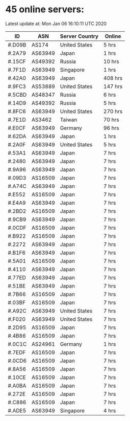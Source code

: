 # 45 online servers:

Latest update at: Mon Jan 06 16:10:11 UTC 2020

| ID | ASN | Server Country | Online |
| -- | --- | -------------- | ------ |
| #.D09B | AS174 | United States | 5 hrs |
| #.2A79 | AS63949 | Japan | 1 hrs |
| #.15CF | AS49392 | Russia | 10 hrs |
| #.7F1D | AS63949 | Singapore | 1 hrs |
| #.42A0 | AS63949 | Japan | 408 hrs |
| #.9FC3 | AS53889 | United States | 147 hrs |
| #.5CBD | AS48347 | Russia | 6 hrs |
| #.14D9 | AS49392 | Russia | 5 hrs |
| #.8FC6 | AS63949 | United States | 270 hrs |
| #.7E1D | AS3462 | Taiwan | 70 hrs |
| #.E0CF | AS63949 | Germany | 96 hrs |
| #.62DA | AS63949 | Japan | 1 hrs |
| #.2A0F | AS63949 | United States | 5 hrs |
| #.53A1 | AS63949 | Japan | 7 hrs |
| #.2480 | AS63949 | Japan | 7 hrs |
| #.9A96 | AS63949 | Japan | 7 hrs |
| #.09D3 | AS16509 | Japan | 7 hrs |
| #.A74C | AS63949 | Japan | 7 hrs |
| #.E552 | AS16509 | Japan | 7 hrs |
| #.E4A9 | AS63949 | Japan | 7 hrs |
| #.2BD2 | AS16509 | Japan | 7 hrs |
| #.9CB9 | AS63949 | Japan | 7 hrs |
| #.0CDF | AS16509 | Japan | 7 hrs |
| #.B922 | AS16509 | Japan | 7 hrs |
| #.2272 | AS63949 | Japan | 7 hrs |
| #.B1F6 | AS63949 | Japan | 7 hrs |
| #.5A01 | AS16509 | Japan | 7 hrs |
| #.4110 | AS63949 | Japan | 7 hrs |
| #.77ED | AS63949 | Japan | 7 hrs |
| #.51BE | AS63949 | Japan | 7 hrs |
| #.7B66 | AS16509 | Japan | 7 hrs |
| #.03BF | AS16509 | Japan | 7 hrs |
| #.A92C | AS63949 | United States | 7 hrs |
| #.F020 | AS63949 | United States | 7 hrs |
| #.2D95 | AS16509 | Japan | 7 hrs |
| #.4B86 | AS16509 | Japan | 7 hrs |
| #.0C1C | AS24961 | Germany | 1 hrs |
| #.7EDF | AS16509 | Japan | 7 hrs |
| #.0CD6 | AS16509 | Japan | 7 hrs |
| #.8A56 | AS16509 | Japan | 7 hrs |
| #.10CE | AS16509 | Japan | 7 hrs |
| #.A0BA | AS16509 | Japan | 7 hrs |
| #.272E | AS16509 | Japan | 7 hrs |
| #.C886 | AS16509 | Japan | 7 hrs |
| #.ADE5 | AS63949 | Singapore | 4 hrs |

